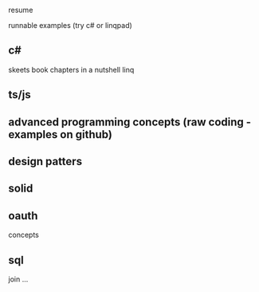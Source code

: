 resume

runnable examples (try c# or linqpad)


c#
--
skeets book chapters
in a nutshell
linq

ts/js
--

advanced programming concepts (raw coding - examples on github)
--

design patters
--


solid
--

oauth
--
concepts


sql
--
join
...
